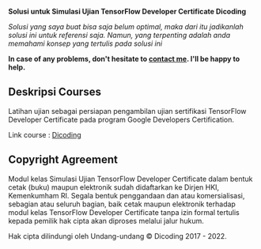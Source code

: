 **Solusi untuk Simulasi Ujian TensorFlow Developer Certificate Dicoding**

*Solusi yang saya buat bisa saja belum optimal, maka dari itu jadikanlah solusi ini untuk referensi saja. Namun, yang terpenting adalah anda memahami konsep yang tertulis pada solusi ini*

**In case of any problems, don't hesitate to [contact me][2]. I'll be happy to help.**

## Deskripsi Courses ##
Latihan ujian sebagai persiapan pengambilan ujian sertifikasi TensorFlow Developer Certificate pada program Google Developers Certification.

Link course : [Dicoding][1]

[1]:https://www.dicoding.com/academies/312
[2]:https://www.instagram.com/arsyakaukabi/


## Copyright Agreement ##
Modul kelas Simulasi Ujian TensorFlow Developer Certificate dalam bentuk cetak (buku) maupun elektronik sudah didaftarkan ke Dirjen HKI, Kemenkumham RI. Segala bentuk penggandaan dan atau komersialisasi, sebagian atau seluruh bagian, baik cetak maupun elektronik terhadap modul kelas TensorFlow Developer Certificate tanpa izin formal tertulis kepada pemilik hak cipta akan diproses melalui jalur hukum.

Hak cipta dilindungi oleh Undang-undang © Dicoding 2017 - 2022.